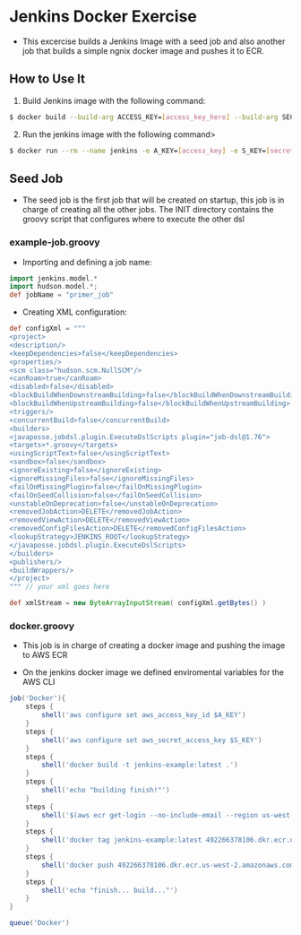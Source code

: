 # Jenkins Docker Exercise
* This excercise builds a Jenkins Image with a seed job and also another job that builds a simple ngnix docker image and pushes it to ECR.

## How to Use It
1. Build Jenkins image with the following command:

```bash
$ docker build --build-arg ACCESS_KEY=[access_key_here] --build-arg SECRET_KEY=[secret_key_here] -t ricardcutzh/jenkins:1.0 .
```

2. Run the jenkins image with the following command>
```bash
$ docker run --rm --name jenkins -e A_KEY=[access_key] -e S_KEY=[secret_key] -p 8080:8080 -p 50000:50000 -v /var/run/docker.sock:/var/run/docker.sock ricardcutzh/jenkins:1.0
```

## Seed Job
* The seed job is the first job that will be created on startup, this job is in charge of creating all the other jobs. The INIT directory contains the groovy script that configures where to execute the other dsl

### example-job.groovy

* Importing and defining a job name:
```groovy
import jenkins.model.*
import hudson.model.*;
def jobName = "primer_job"
```

* Creating XML configuration:
```groovy
def configXml = """
<project>
<description/>
<keepDependencies>false</keepDependencies>
<properties/>
<scm class="hudson.scm.NullSCM"/>
<canRoam>true</canRoam>
<disabled>false</disabled>
<blockBuildWhenDownstreamBuilding>false</blockBuildWhenDownstreamBuilding>
<blockBuildWhenUpstreamBuilding>false</blockBuildWhenUpstreamBuilding>
<triggers/>
<concurrentBuild>false</concurrentBuild>
<builders>
<javaposse.jobdsl.plugin.ExecuteDslScripts plugin="job-dsl@1.76">
<targets>*.groovy</targets>
<usingScriptText>false</usingScriptText>
<sandbox>false</sandbox>
<ignoreExisting>false</ignoreExisting>
<ignoreMissingFiles>false</ignoreMissingFiles>
<failOnMissingPlugin>false</failOnMissingPlugin>
<failOnSeedCollision>false</failOnSeedCollision>
<unstableOnDeprecation>false</unstableOnDeprecation>
<removedJobAction>DELETE</removedJobAction>
<removedViewAction>DELETE</removedViewAction>
<removedConfigFilesAction>DELETE</removedConfigFilesAction>
<lookupStrategy>JENKINS_ROOT</lookupStrategy>
</javaposse.jobdsl.plugin.ExecuteDslScripts>
</builders>
<publishers/>
<buildWrappers/>
</project>
""" // your xml goes here

def xmlStream = new ByteArrayInputStream( configXml.getBytes() )
```

### docker.groovy
* This job is in charge of creating a docker image and pushing the image to AWS ECR

* On the jenkins docker image we defined enviromental variables for the AWS CLI

```groovy
job('Docker'){
    steps {
        shell('aws configure set aws_access_key_id $A_KEY')
    }
    steps {
        shell('aws configure set aws_secret_access_key $S_KEY')
    }
    steps {
        shell('docker build -t jenkins-example:latest .')
    }
    steps {
        shell('echo "building finish!"')
    }
    steps {
        shell('$(aws ecr get-login --no-include-email --region us-west-2)')
    }
    steps {
        shell('docker tag jenkins-example:latest 492266378106.dkr.ecr.us-west-2.amazonaws.com/jenkins-example:latest')
    }
    steps {
        shell('docker push 492266378106.dkr.ecr.us-west-2.amazonaws.com/jenkins-example:latest')
    }
    steps {
        shell('echo "finish... build..."')
    }
}

queue('Docker')
```